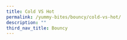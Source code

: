```yaml
---
title: Cold VS Hot
permalink: /yummy-bites/bouncy/cold-vs-hot/
description: ""
third_nav_title: Bouncy
---
```

